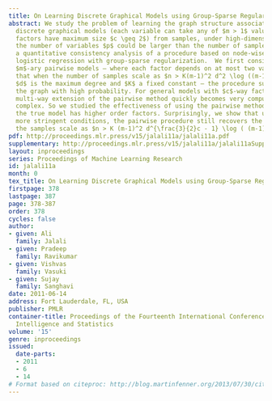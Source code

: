 ```yaml
---
title: On Learning Discrete Graphical Models using Group-Sparse Regularization
abstract: We study the problem of learning the graph structure associated with a general
  discrete graphical models (each variable can take any of $m > 1$ values, the clique
  factors have maximum size $c \geq 2$) from samples, under high-dimensional scaling where
  the number of variables $p$ could be larger than the number of samples $n$. We provide
  a quantitative consistency analysis of a procedure based on node-wise multi-class
  logistic regression with group-sparse regularization.  We first consider general
  $m$-ary pairwise models – where each factor depends on at most two variables. We show
  that when the number of samples scale as $n > K(m-1)^2 d^2 \log ((m-1)^2(p-1))$ – where
  $d$ is the maximum degree and $K$ a fixed constant – the procedure succeeds in recovering
  the graph with high probability. For general models with $c$-way factors, the natural
  multi-way extension of the pairwise method quickly becomes very computationally
  complex. So we studied the effectiveness of using the pairwise method even while
  the true model has higher order factors. Surprisingly, we show that under slightly
  more stringent conditions, the pairwise procedure still recovers the graph structure,  when
  the samples scale as $n > K (m-1)^2 d^{\frac{3}{2}c - 1} \log ( (m-1)^c (p-1)^{c-1} )$.
pdf: http://proceedings.mlr.press/v15/jalali11a/jalali11a.pdf
supplementary: http://proceedings.mlr.press/v15/jalali11a/jalali11aSupple.pdf
layout: inproceedings
series: Proceedings of Machine Learning Research
id: jalali11a
month: 0
tex_title: On Learning Discrete Graphical Models using Group-Sparse Regularization
firstpage: 378
lastpage: 387
page: 378-387
order: 378
cycles: false
author:
- given: Ali
  family: Jalali
- given: Pradeep
  family: Ravikumar
- given: Vishvas
  family: Vasuki
- given: Sujay
  family: Sanghavi
date: 2011-06-14
address: Fort Lauderdale, FL, USA
publisher: PMLR
container-title: Proceedings of the Fourteenth International Conference on Artificial
  Intelligence and Statistics
volume: '15'
genre: inproceedings
issued:
  date-parts:
  - 2011
  - 6
  - 14
# Format based on citeproc: http://blog.martinfenner.org/2013/07/30/citeproc-yaml-for-bibliographies/
---
```

